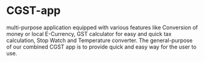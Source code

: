 # CGST-app
multi-purpose application equipped with various features like Conversion of money or local E-Currency, GST calculator for easy and quick tax calculation, Stop Watch and Temperature converter. The general-purpose of our combined CGST app is to provide quick and easy way for the user to use.

